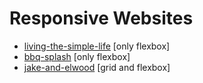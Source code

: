 # Responsive Websites
* [living-the-simple-life](https://www.erarslan.net/living-the-simple-life) [only flexbox]
* [bbq-splash](https://www.erarslan.net/bbq-splash) [only flexbox]
* [jake-and-elwood](https://www.erarslan.net/jake-and-elwood) [grid and flexbox]
